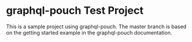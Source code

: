 # graphql-pouch Test Project

This is a sample project using graphql-pouch. The master branch is based on the getting started example in the graphql-pouch documentation.